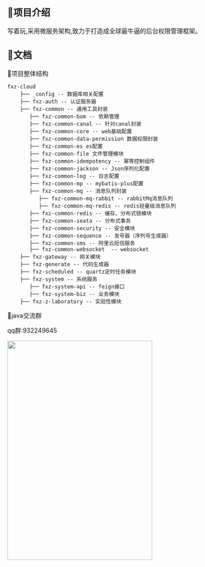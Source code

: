 ##  🍉项目介绍

  写着玩,采用微服务架构,致力于打造成全球最牛逼的后台权限管理框架。



## 🍒文档

🥒项目整体结构
```
fxz-cloud 
    ├── _config -- 数据库相关配置
    ├── fxz-auth -- 认证服务器
    ├── fxz-common -- 通用工具封装
       ├── fxz-common-bom -- 依赖管理
       ├── fxz-common-canal -- 针对canal封装
       ├── fxz-common-core -- web基础配置
       ├── fxz-common-data-permission 数据权限封装
       ├── fxz-common-es es配置
       ├── fxz-common-file 文件管理模块
       ├── fxz-common-idempotency -- 幂等控制组件
       ├── fxz-common-jackson -- Json序列化配置
       ├── fxz-common-log -- 日志配置
       ├── fxz-common-mp -- mybatis-plus配置
       ├── fxz-common-mq -- 消息队列封装
          ├── fxz-common-mq-rabbit -- rabbitMq消息队列
          ├── fxz-common-mq-redis -- redis轻量级消息队列
       ├── fxz-common-redis -- 缓存、分布式锁模块
       ├── fxz-common-seata -- 分布式事务
       ├── fxz-common-security -- 安全模块
       ├── fxz-common-sequence -- 发号器（序列号生成器）
       ├── fxz-common-sms -- 阿里云短信服务
       ├── fxz-common-websocket  -- websocket
    ├── fxz-gateway -- 网关模块
    ├── fxz-generate -- 代码生成器
    ├── fxz-scheduled -- quartz定时任务模块
    ├── fxz-system -- 系统服务
       ├── fxz-system-api -- feign接口
       ├── fxz-system-biz -- 业务模块
    ├── fxz-z-laboratory -- 实验性模块
```
🚀java交流群

qq群:932249645
<p>
<img src="https://minio.pigx.vip/oss/2022/07/FcAxsd.jpg" width = "330" height = "500"/>
</p>
